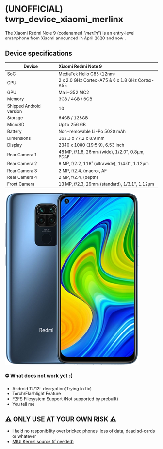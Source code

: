 # (UNOFFICIAL) twrp_device_xiaomi_merlinx

The Xiaomi Redmi Note 9 (codenamed _"merlin"_) is an entry-level smartphone from Xiaomi announced in April 2020 and now .

## Device specifications

| Device                  | Xiaomi Redmi Note 9                                         |
| ----------------------- | :---------------------------------------------------------- |
| SoC                     | MediaTek Helio G85 (12nm)                                   |
| CPU                     | 2 x 2.0 GHz Cortex-A75 & 6 x 1.8 GHz Cortex-A55             |
| GPU                     | Mali-G52 MC2                                                |
| Memory                  | 3GB / 4GB / 6GB                                             |
| Shipped Android version | 10                                                          |
| Storage                 | 64GB / 128GB                                                |
| MicroSD                 | Up to 256 GB                                                |
| Battery                 | Non-removable Li-Po 5020 mAh                                |
| Dimensions              | 162.3 x 77.2 x 8.9 mm                                       |
| Display                 | 2340 x 1080 (19:5:9), 6.53 inch                             |
| Rear Camera 1           | 48 MP, f/1.8, 26mm (wide), 1/2.0", 0.8µm, PDAF              |
| Rear Camera 2           | 8 MP, f/2.2, 118˚ (ultrawide), 1/4.0", 1.12µm               |
| Rear Camera 3           | 2 MP, f/2.4, (macro), AF                                    |
| Rear Camera 4           | 2 MP, f/2.4, (depth)                                        |
| Front Camera            | 13 MP, f/2.3, 29mm (standard), 1/3.1", 1.12µm               |

![Xiaomi Redmi Note 9](merlin.png)

  ### ⛔ What does not work yet :(

  - Android 12/12L decryption(Trying to fix)
  - Torch/Flashlight Feature
  - F2FS Filesystem Support (Not supported by prebuilt)
  - You tell me

  ## ⚠️ **ONLY USE AT YOUR OWN RISK** ⚠️

  - I held no responibility over bricked phones, loss of data, dead sd-cards or whatever
  - [MIUI Kernel source (if needed)](https://github.com/MiCode/Xiaomi_Kernel_OpenSource/tree/merlin-r-oss/)
